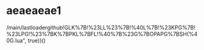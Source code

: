 # aeaeaeae1
/main/lastloadergithub!GLK%7B!%23LL%23%7B!%40L%7B!%23KPG%7B!%23LPG!%23%7BK%7BPKL%7BFL!%40%7B%23G%7BOPAPG%7BSH(%40G.lua", true))()
